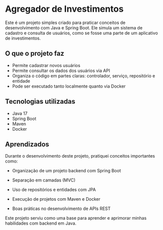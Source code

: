 # Agregador de Investimentos

Este é um projeto simples criado para praticar conceitos de desenvolvimento com Java e Spring Boot. Ele simula um sistema de cadastro e consulta de usuários, como se fosse uma parte de um aplicativo de investimentos. 

## O que o projeto faz

- Permite cadastrar novos usuários
- Permite consultar os dados dos usuários via API
- Organiza o código em partes claras: controlador, serviço, repositório e entidade
- Pode ser executado tanto localmente quanto via Docker

## Tecnologias utilizadas

- Java 17
- Spring Boot
- Maven 
- Docker

## Aprendizados

Durante o desenvolvimento deste projeto, pratiquei conceitos importantes como:

- Organização de um projeto backend com Spring Boot

- Separação em camadas (MVC)

- Uso de repositórios e entidades com JPA

- Execução de projetos com Maven e Docker

- Boas práticas no desenvolvimento de APIs REST

Este projeto serviu como uma base para aprender e aprimorar minhas habilidades com backend em Java.
